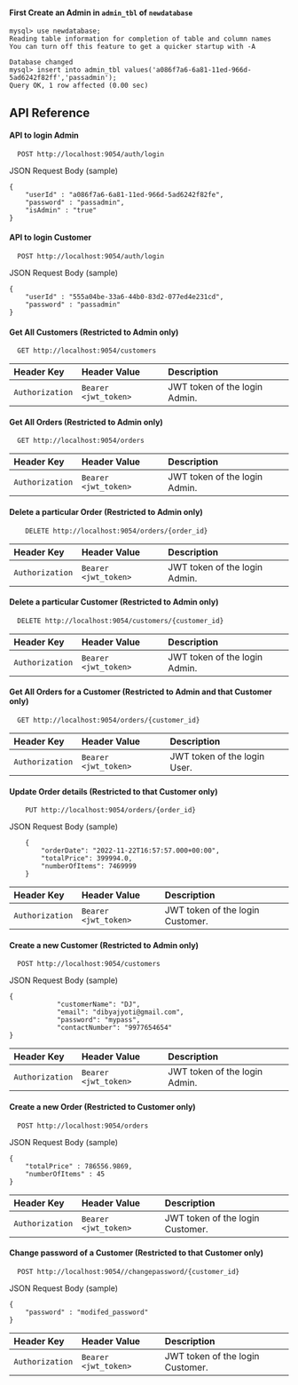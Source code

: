 #### First Create an Admin in `admin_tbl` of `newdatabase`
```
mysql> use newdatabase;
Reading table information for completion of table and column names
You can turn off this feature to get a quicker startup with -A

Database changed
mysql> insert into admin_tbl values('a086f7a6-6a81-11ed-966d-5ad6242f82ff','passadmin');
Query OK, 1 row affected (0.00 sec)
```


## API Reference

#### API to login Admin

```http
  POST http://localhost:9054/auth/login
```

JSON Request Body (sample)

```
{
    "userId" : "a086f7a6-6a81-11ed-966d-5ad6242f82fe",
    "password" : "passadmin",
    "isAdmin" : "true"
}
```


#### API to login Customer

```http
  POST http://localhost:9054/auth/login
```

JSON Request Body (sample)

```
{
    "userId" : "555a04be-33a6-44b0-83d2-077ed4e231cd",
    "password" : "passadmin"
}
```


#### Get All Customers (Restricted to Admin only)

```http
  GET http://localhost:9054/customers
```

| Header Key           | Header Value                      | Description                       |
| :-------- | :------- | :-------------------------------- |
| `Authorization`      | `Bearer <jwt_token>`              | JWT token of the login Admin.     |

#### Get All Orders (Restricted to Admin only)

```http
  GET http://localhost:9054/orders
```

| Header Key           | Header Value                      | Description                       |
| :-------- | :------- | :-------------------------------- |
| `Authorization`      | `Bearer <jwt_token>`              | JWT token of the login Admin.     |

#### Delete a particular Order (Restricted to Admin only)

```http
    DELETE http://localhost:9054/orders/{order_id}
```

| Header Key           | Header Value                      | Description                       |
| :-------- | :------- | :-------------------------------- |
| `Authorization`      | `Bearer <jwt_token>`              | JWT token of the login Admin.     |

#### Delete a particular Customer (Restricted to Admin only)

```http
  DELETE http://localhost:9054/customers/{customer_id}
```

| Header Key           | Header Value                      | Description                       |
| :-------- | :------- | :-------------------------------- |
| `Authorization`      | `Bearer <jwt_token>`              | JWT token of the login Admin.     |


#### Get All Orders for a Customer (Restricted to Admin and that Customer only)

```http
  GET http://localhost:9054/orders/{customer_id}
```

| Header Key           | Header Value                      | Description                       |
| :-------- | :------- | :-------------------------------- |
| `Authorization`      | `Bearer <jwt_token>`              | JWT token of the login User.     |

#### Update Order details (Restricted to that Customer only)

```http
    PUT http://localhost:9054/orders/{order_id}
```

JSON Request Body (sample)

```
    {
        "orderDate": "2022-11-22T16:57:57.000+00:00",
        "totalPrice": 399994.0,
        "numberOfItems": 7469999
    }
```

| Header Key           | Header Value                      | Description                       |
| :-------- | :------- | :-------------------------------- |
| `Authorization`      | `Bearer <jwt_token>`              | JWT token of the login Customer.  |


#### Create a new Customer (Restricted to Admin only)

```http
  POST http://localhost:9054/customers
```

JSON Request Body (sample)
```
{
            "customerName": "DJ",
            "email": "dibyajyoti@gmail.com",
            "password": "mypass",
            "contactNumber": "9977654654"
}
```

| Header Key           | Header Value                      | Description                       |
| :-------- | :------- | :-------------------------------- |
| `Authorization`      | `Bearer <jwt_token>`              | JWT token of the login Admin.     |

#### Create a new Order (Restricted to Customer only)

```http
  POST http://localhost:9054/orders
```

JSON Request Body (sample)

```
{
    "totalPrice" : 786556.9869,
    "numberOfItems" : 45
}
```

| Header Key           | Header Value                      | Description                       |
| :-------- | :------- | :-------------------------------- |
| `Authorization`      | `Bearer <jwt_token>`              | JWT token of the login Customer.     |


#### Change password of a Customer (Restricted to that Customer only)

```http
  POST http://localhost:9054//changepassword/{customer_id}
```

JSON Request Body (sample)

```
{
    "password" : "modifed_password"
}
```

| Header Key           | Header Value                      | Description                       |
| :-------- | :------- | :-------------------------------- |
| `Authorization`      | `Bearer <jwt_token>`              | JWT token of the login Customer.     |

